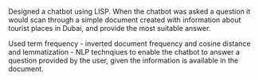 Designed a chatbot using LISP. When the chatbot was asked a question it would scan through a simple document created with information about tourist places in Dubai, and provide the most suitable answer.

Used term frequency - inverted document frequency and cosine distance and lemmatization - NLP technqiues to enable the chatbot to answer a question provided by the user, given the information is available in the document.
